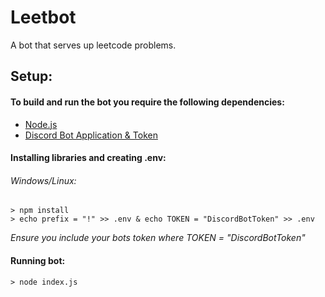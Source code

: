 # Leetbot
A bot that serves up leetcode problems.
## Setup:
#### To build and run the bot you require the following dependencies:
* [Node.js](https://nodejs.org/en/)
* [Discord Bot Application & Token](https://discordjs.guide/preparations/setting-up-a-bot-application.html)

#### Installing libraries and creating .env:
###### Windows/Linux:
```
> npm install
> echo prefix = "!" >> .env & echo TOKEN = "DiscordBotToken" >> .env
```
_Ensure you include your bots token where TOKEN = "DiscordBotToken"_

#### Running bot:
```
> node index.js
```
